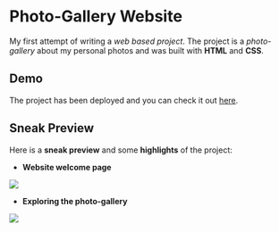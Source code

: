 # Photo-Gallery Website

My first attempt of writing a *web based project*. 
The project is a *photo-gallery* about my personal photos and was built with **HTML** and **CSS**.

## Demo

The project has been deployed and you can check it out [here](https://leniwpetrou.github.io/photographyWebsite-HTML-CSS/).


## Sneak Preview

Here is a **sneak preview** and some **highlights** of the project:


* **Website welcome page**

![](welcomePage.gif) 



* **Exploring the photo-gallery** 

![](sneakPreview.gif)
